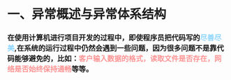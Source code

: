 # 一、异常概述与异常体系结构

### 在使用计算机进行项目开发的过程中，即使程序员把代码写的<span style="color:#8ed5ff">尽善尽美</span>,在系统的运行过程中仍然会遇到一些问题，因为很多问题不是靠代码能够避免的，比如：<span style="color:#ff9494">客户输入数据的格式，读取文件是否存在，网络是否始终保持通畅</span>等等。
